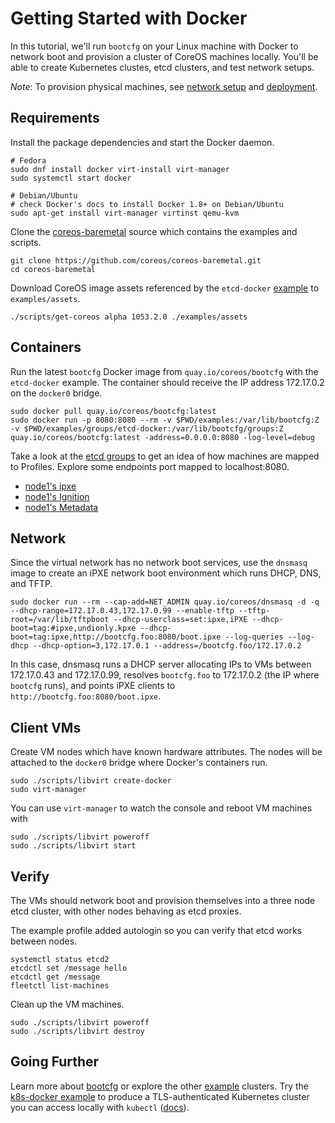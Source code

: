 
# Getting Started with Docker

In this tutorial, we'll run `bootcfg` on your Linux machine with Docker to network boot and provision a cluster of CoreOS machines locally. You'll be able to create Kubernetes clustes, etcd clusters, and test network setups.

*Note*: To provision physical machines, see [network setup](network-setup.md) and [deployment](deployment.md).

## Requirements

Install the package dependencies and start the Docker daemon.

    # Fedora
    sudo dnf install docker virt-install virt-manager
    sudo systemctl start docker

    # Debian/Ubuntu
    # check Docker's docs to install Docker 1.8+ on Debian/Ubuntu
    sudo apt-get install virt-manager virtinst qemu-kvm

Clone the [coreos-baremetal](https://github.com/coreos/coreos-baremetal) source which contains the examples and scripts.

    git clone https://github.com/coreos/coreos-baremetal.git
    cd coreos-baremetal

Download CoreOS image assets referenced by the `etcd-docker` [example](../examples) to `examples/assets`.

    ./scripts/get-coreos alpha 1053.2.0 ./examples/assets

## Containers

Run the latest `bootcfg` Docker image from `quay.io/coreos/bootcfg` with the `etcd-docker` example. The container should receive the IP address 172.17.0.2 on the `docker0` bridge.

    sudo docker pull quay.io/coreos/bootcfg:latest
    sudo docker run -p 8080:8080 --rm -v $PWD/examples:/var/lib/bootcfg:Z -v $PWD/examples/groups/etcd-docker:/var/lib/bootcfg/groups:Z quay.io/coreos/bootcfg:latest -address=0.0.0.0:8080 -log-level=debug

Take a look at the [etcd groups](../examples/groups/etcd-docker) to get an idea of how machines are mapped to Profiles. Explore some endpoints port mapped to localhost:8080.

* [node1's ipxe](http://127.0.0.1:8080/ipxe?mac=52:54:00:a1:9c:ae)
* [node1's Ignition](http://127.0.0.1:8080/ignition?mac=52:54:00:a1:9c:ae)
* [node1's Metadata](http://127.0.0.1:8080/metadata?mac=52:54:00:a1:9c:ae)

## Network

Since the virtual network has no network boot services, use the `dnsmasq` image to create an iPXE network boot environment which runs DHCP, DNS, and TFTP.

    sudo docker run --rm --cap-add=NET_ADMIN quay.io/coreos/dnsmasq -d -q --dhcp-range=172.17.0.43,172.17.0.99 --enable-tftp --tftp-root=/var/lib/tftpboot --dhcp-userclass=set:ipxe,iPXE --dhcp-boot=tag:#ipxe,undionly.kpxe --dhcp-boot=tag:ipxe,http://bootcfg.foo:8080/boot.ipxe --log-queries --log-dhcp --dhcp-option=3,172.17.0.1 --address=/bootcfg.foo/172.17.0.2

In this case, dnsmasq runs a DHCP server allocating IPs to VMs between 172.17.0.43 and 172.17.0.99, resolves `bootcfg.foo` to 172.17.0.2 (the IP where `bootcfg` runs), and points iPXE clients to `http://bootcfg.foo:8080/boot.ipxe`.

## Client VMs

Create VM nodes which have known hardware attributes. The nodes will be attached to the `docker0` bridge where Docker's containers run.

    sudo ./scripts/libvirt create-docker
    sudo virt-manager

You can use `virt-manager` to watch the console and reboot VM machines with

    sudo ./scripts/libvirt poweroff
    sudo ./scripts/libvirt start

## Verify

The VMs should network boot and provision themselves into a three node etcd cluster, with other nodes behaving as etcd proxies.

The example profile added autologin so you can verify that etcd works between nodes.

    systemctl status etcd2
    etcdctl set /message hello
    etcdctl get /message
    fleetctl list-machines

Clean up the VM machines.

    sudo ./scripts/libvirt poweroff
    sudo ./scripts/libvirt destroy

## Going Further

Learn more about [bootcfg](bootcfg.md) or explore the other [example](../examples) clusters. Try the [k8s-docker example](kubernetes.md) to produce a TLS-authenticated Kubernetes cluster you can access locally with `kubectl` ([docs](../examples/README.md#kubernetes)).


